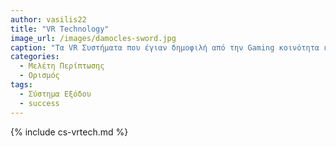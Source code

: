 ```yaml
---
author: vasilis22
title: "VR Τechnology"
image_url: /images/damocles-sword.jpg
caption: "Tα VR Συστήματα που έγιαν δημοφιλή από την Gaming κοινότητα είναι μια πολλά υποσχόμενη τεχνολογία στην επικοινωνία ανθρώπου υπολογιστή "
categories:
  - Μελέτη Περίπτωσης
  - Ορισμός
tags:
  - Σύστημα Εξόδου
  - success
---
```


{% include cs-vrtech.md %}
